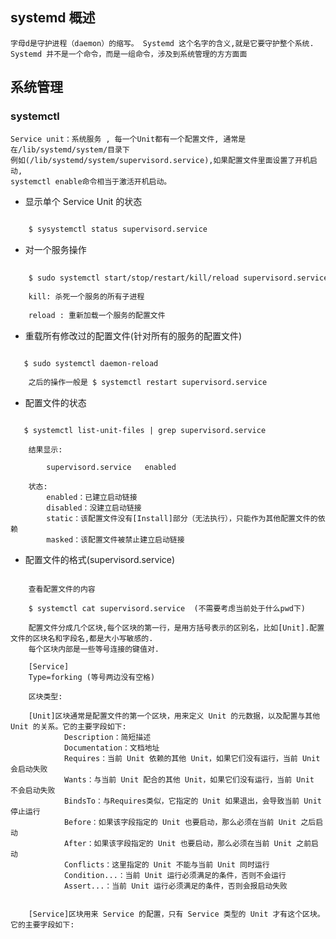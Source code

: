 ## systemd 概述

    字母d是守护进程（daemon）的缩写。 Systemd 这个名字的含义,就是它要守护整个系统.
    Systemd 并不是一个命令，而是一组命令，涉及到系统管理的方方面面
    
## 系统管理
    
### systemctl 

    Service unit：系统服务 , 每一个Unit都有一个配置文件, 通常是在/lib/systemd/system/目录下
    例如(/lib/systemd/system/supervisord.service),如果配置文件里面设置了开机启动,
    systemctl enable命令相当于激活开机启动。
    
- 显示单个 Service Unit 的状态

```bash
    
    $ sysystemctl status supervisord.service 

```

- 对一个服务操作

```bash
    
    $ sudo systemctl start/stop/restart/kill/reload supervisord.service
    
    kill: 杀死一个服务的所有子进程
    
    reload : 重新加载一个服务的配置文件

```

- 重载所有修改过的配置文件(针对所有的服务的配置文件)

```bash
    
   $ sudo systemctl daemon-reload
   
    之后的操作一般是 $ systemctl restart supervisord.service

```

- 配置文件的状态

```shell
    
   $ systemctl list-unit-files | grep supervisord.service

    结果显示:
        
        supervisord.service   enabled
         
    状态:
        enabled：已建立启动链接
        disabled：没建立启动链接
        static：该配置文件没有[Install]部分（无法执行），只能作为其他配置文件的依赖
        masked：该配置文件被禁止建立启动链接
```

- 配置文件的格式(supervisord.service)

```shell
    
    查看配置文件的内容
    
    $ systemctl cat supervisord.service  (不需要考虑当前处于什么pwd下)
    
    配置文件分成几个区块,每个区块的第一行，是用方括号表示的区别名，比如[Unit].配置文件的区块名和字段名,都是大小写敏感的.
    每个区块内部是一些等号连接的键值对.
    
    [Service]
    Type=forking (等号两边没有空格)
    
    区块类型:
    
    [Unit]区块通常是配置文件的第一个区块，用来定义 Unit 的元数据，以及配置与其他 Unit 的关系。它的主要字段如下:
            Description：简短描述
            Documentation：文档地址
            Requires：当前 Unit 依赖的其他 Unit，如果它们没有运行，当前 Unit 会启动失败
            Wants：与当前 Unit 配合的其他 Unit，如果它们没有运行，当前 Unit 不会启动失败
            BindsTo：与Requires类似，它指定的 Unit 如果退出，会导致当前 Unit 停止运行
            Before：如果该字段指定的 Unit 也要启动，那么必须在当前 Unit 之后启动
            After：如果该字段指定的 Unit 也要启动，那么必须在当前 Unit 之前启动
            Conflicts：这里指定的 Unit 不能与当前 Unit 同时运行
            Condition...：当前 Unit 运行必须满足的条件，否则不会运行
            Assert...：当前 Unit 运行必须满足的条件，否则会报启动失败
            
            
    [Service]区块用来 Service 的配置，只有 Service 类型的 Unit 才有这个区块。它的主要字段如下:
    
  
```



